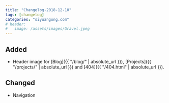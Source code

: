 ```yaml
---
title: "Changelog-2018-12-10"
tags: [changelog]
categories: "siyuangong.com"
# header:
#   image: /assets/images/Gravel.jpeg
---
```


## Added
- Header image for [Blog]({{ "/blog/" | absolute_url }}), [Projects]({{ "/projects/" | absolute_url }}) and [404]({{ "/404.html" | absolute_url }}).

## Changed
- Navigation
